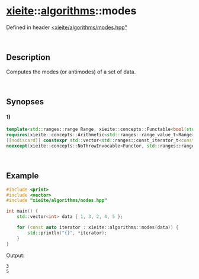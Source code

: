 # [xieite](../../xieite.md)\:\:[algorithms](../../algorithms.md)\:\:modes
Defined in header [<xieite/algorithms/modes.hpp"](../../../include/xieite/algorithms/modes.hpp)

&nbsp;

## Description
Computes the modes (or antimodes) of a set of data.

&nbsp;

## Synopses
#### 1)
```cpp
template<std::ranges::range Range, xieite::concepts::Functable<bool(std::ranges::range_const_reference_t<Range>, std::ranges::range_const_reference_t<Range>)> Functor = std::ranges::greater>
requires(xieite::concepts::Arithmetic<std::ranges::range_value_t<Range>> && xieite::concepts::ConstantInvocable<Functor, std::ranges::range_const_reference_t<Range>, std::ranges::range_const_reference_t<Range>>)
[[nodiscard]] constexpr std::vector<std::ranges::const_iterator_t<const Range>> modes(const Range& range, Functor&& comparator = Functor())
noexcept(xieite::concepts::NoThrowInvocable<Functor, std::ranges::range_const_reference_t<Range>, std::ranges::range_const_reference_t<Range>>);
```

&nbsp;

## Example
```cpp
#include <print>
#include <vector>
#include "xieite/algorithms/nodes.hpp"

int main() {
    std::vector<int> data { 1, 3, 2, 4, 5 };

    for (const auto iterator : xieite::algorithms::modes(data)) {
        std::println("{}", *iterator);
    }
}
```
Output:
```
3
5
```

